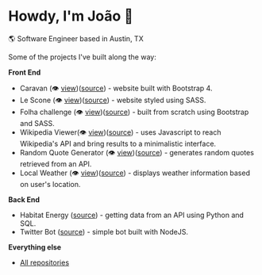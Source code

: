 # Howdy, I'm João 👋
🌎 Software Engineer based in Austin, TX


Some of the projects I've built along the way:

**Front End**
* Caravan (👁️ [view](https://jvitorfernandes.github.io/Caravan/))([source](https://github.com/jvitorfernandes/Caravan)) - website built with Bootstrap 4.
* Le Scone (👁️ [view](https://jvitorfernandes.github.io/Le-Scone/))([source](https://github.com/jvitorfernandes/Le-Scone)) - website styled using SASS.
* Folha challenge (👁️ [view](https://jvitorfernandes.github.io/front-end-test/))([source](https://github.com/jvitorfernandes/front-end-test)) - built from scratch using Bootstrap and SASS.
* Wikipedia Viewer(👁️ [view](https://jvitorfernandes.github.io/freeCodeCampProjects/wikipediaViewer/index.html?#))([source](https://github.com/jvitorfernandes/freeCodeCampProjects)) - uses Javascript to reach Wikipedia's API and bring results to a minimalistic interface.
* Random Quote Generator (👁️ [view](https://jvitorfernandes.github.io/freeCodeCampProjects/randomQuoteMachine/index.html))([source](https://github.com/jvitorfernandes/freeCodeCampProjects)) - generates random quotes retrieved from an API.
* Local Weather (👁️ [view](https://jvitorfernandes.github.io/freeCodeCampProjects/localWeather/index.html))([source](https://github.com/jvitorfernandes/freeCodeCampProjects)) - displays weather information based on user's location.

**Back End**
* Habitat Energy ([source](https://github.com/jvitorfernandes/habitat-backend)) - getting data from an API using Python and SQL.
* Twitter Bot ([source](https://github.com/jvitorfernandes/twitterBot)) - simple bot built with NodeJS.

**Everything else**
* [All repositories](https://github.com/jvitorfernandes?tab=repositories)
<!--
**jvitorfernandes/jvitorfernandes** is a ✨ _special_ ✨ repository because its `README.md` (this file) appears on your GitHub profile.

Here are some ideas to get you started:

- 🔭 I’m currently working on ...
- 🌱 I’m currently learning ...
- 👯 I’m looking to collaborate on ...
- 🤔 I’m looking for help with ...
- 💬 Ask me about ...
- 📫 How to reach me: ...
- 😄 Pronouns: ...
- ⚡ Fun fact: ...
-->
